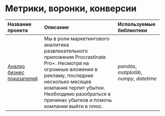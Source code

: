 # Метрики, воронки, конверсии

| Название проекта | Описание | Используемые библиотеки | 
| :---------------------- | :---------------------- | :---------------------- |
| [ Анализ бизнес показателей](https://github.com/Alinoindo/Practicum_projects/tree/main/Анализ%20бизнес-показателей) | Мы в роли маркетингового аналитика развлекательного приложения Procrastinate Pro+. Несмотря на огромные вложения в рекламу, последние несколько месяцев компания терпит убытки. Необходимо разобраться в причинах убытков и помочь компании выйти в плюс. | *pandas*, *matplotlib*, *numpy*, *datetime* | 
